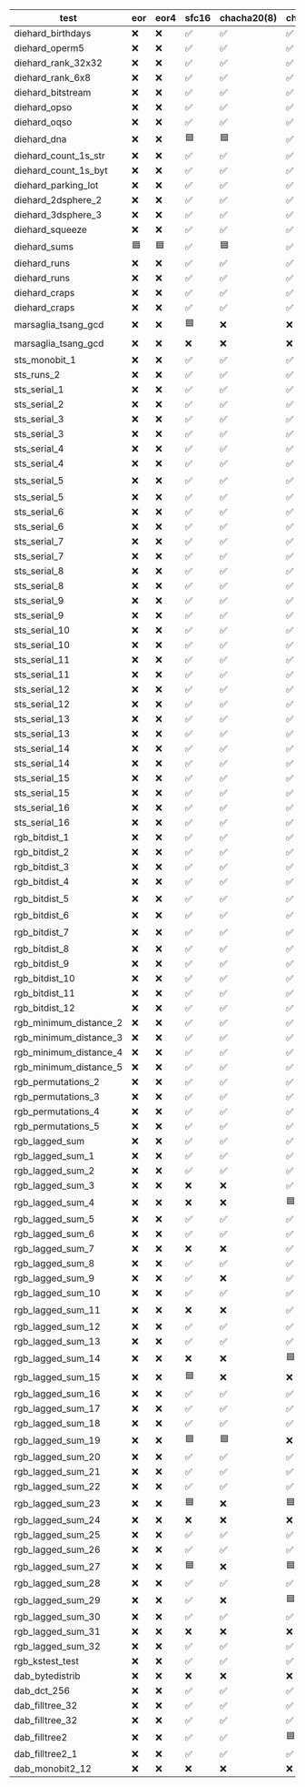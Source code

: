 | test | eor | eor4 | sfc16 | chacha20(8) | chacha20(12) | chacha20 |
| --- | --- | --- | --- | --- | --- | --- |
| diehard_birthdays | :x: | :x:| :white_check_mark: | :white_check_mark: | :white_check_mark: | :white_check_mark: |
| diehard_operm5 | :x: | :x:| :white_check_mark: | :white_check_mark: | :white_check_mark: | :white_check_mark: |
| diehard_rank_32x32 | :x: | :x:| :white_check_mark: | :white_check_mark: | :white_check_mark: | :white_check_mark: |
| diehard_rank_6x8 | :x: | :x:| :white_check_mark: | :white_check_mark: | :white_check_mark: | :white_check_mark: |
| diehard_bitstream | :x: | :x:| :white_check_mark: | :white_check_mark: | :white_check_mark: | :white_check_mark: |
| diehard_opso | :x: | :x:| :white_check_mark: | :white_check_mark: | :white_check_mark: | :white_check_mark: |
| diehard_oqso | :x: | :x:| :white_check_mark: | :white_check_mark: | :white_check_mark: | :white_check_mark: |
| diehard_dna | :x: | :x:| :blue_square: | :blue_square: | :white_check_mark: | :white_check_mark: |
| diehard_count_1s_str | :x: | :x:| :white_check_mark: | :white_check_mark: | :white_check_mark: | :white_check_mark: |
| diehard_count_1s_byt | :x: | :x:| :white_check_mark: | :white_check_mark: | :white_check_mark: | :white_check_mark: |
| diehard_parking_lot | :x: | :x:| :white_check_mark: | :white_check_mark: | :white_check_mark: | :white_check_mark: |
| diehard_2dsphere_2 | :x: | :x:| :white_check_mark: | :white_check_mark: | :white_check_mark: | :white_check_mark: |
| diehard_3dsphere_3 | :x: | :x:| :white_check_mark: | :white_check_mark: | :white_check_mark: | :white_check_mark: |
| diehard_squeeze | :x: | :x:| :white_check_mark: | :white_check_mark: | :white_check_mark: | :white_check_mark: |
| diehard_sums | :blue_square: | :blue_square:| :white_check_mark: | :blue_square: | :white_check_mark: | :white_check_mark: |
| diehard_runs | :x: | :x:| :white_check_mark: | :white_check_mark: | :white_check_mark: | :white_check_mark: |
| diehard_runs | :x: | :x:| :white_check_mark: | :white_check_mark: | :white_check_mark: | :white_check_mark: |
| diehard_craps | :x: | :x:| :white_check_mark: | :white_check_mark: | :white_check_mark: | :white_check_mark: |
| diehard_craps | :x: | :x:| :white_check_mark: | :white_check_mark: | :white_check_mark: | :white_check_mark: |
| marsaglia_tsang_gcd | :x: | :x:| :blue_square: | :x: | :x: | :x: |
| marsaglia_tsang_gcd | :x: | :x:| :x: | :x: | :x: | :blue_square: |
| sts_monobit_1 | :x: | :x:| :white_check_mark: | :white_check_mark: | :white_check_mark: | :white_check_mark: |
| sts_runs_2 | :x: | :x:| :white_check_mark: | :white_check_mark: | :white_check_mark: | :white_check_mark: |
| sts_serial_1 | :x: | :x:| :white_check_mark: | :white_check_mark: | :white_check_mark: | :white_check_mark: |
| sts_serial_2 | :x: | :x:| :white_check_mark: | :white_check_mark: | :white_check_mark: | :white_check_mark: |
| sts_serial_3 | :x: | :x:| :white_check_mark: | :white_check_mark: | :white_check_mark: | :white_check_mark: |
| sts_serial_3 | :x: | :x:| :white_check_mark: | :white_check_mark: | :white_check_mark: | :white_check_mark: |
| sts_serial_4 | :x: | :x:| :white_check_mark: | :white_check_mark: | :white_check_mark: | :white_check_mark: |
| sts_serial_4 | :x: | :x:| :white_check_mark: | :white_check_mark: | :white_check_mark: | :white_check_mark: |
| sts_serial_5 | :x: | :x:| :white_check_mark: | :white_check_mark: | :white_check_mark: | :blue_square: |
| sts_serial_5 | :x: | :x:| :white_check_mark: | :white_check_mark: | :white_check_mark: | :white_check_mark: |
| sts_serial_6 | :x: | :x:| :white_check_mark: | :white_check_mark: | :white_check_mark: | :white_check_mark: |
| sts_serial_6 | :x: | :x:| :white_check_mark: | :white_check_mark: | :white_check_mark: | :white_check_mark: |
| sts_serial_7 | :x: | :x:| :white_check_mark: | :white_check_mark: | :white_check_mark: | :white_check_mark: |
| sts_serial_7 | :x: | :x:| :white_check_mark: | :white_check_mark: | :white_check_mark: | :white_check_mark: |
| sts_serial_8 | :x: | :x:| :white_check_mark: | :white_check_mark: | :white_check_mark: | :white_check_mark: |
| sts_serial_8 | :x: | :x:| :white_check_mark: | :white_check_mark: | :white_check_mark: | :white_check_mark: |
| sts_serial_9 | :x: | :x:| :white_check_mark: | :white_check_mark: | :white_check_mark: | :white_check_mark: |
| sts_serial_9 | :x: | :x:| :white_check_mark: | :white_check_mark: | :white_check_mark: | :white_check_mark: |
| sts_serial_10 | :x: | :x:| :white_check_mark: | :white_check_mark: | :white_check_mark: | :white_check_mark: |
| sts_serial_10 | :x: | :x:| :white_check_mark: | :white_check_mark: | :white_check_mark: | :white_check_mark: |
| sts_serial_11 | :x: | :x:| :white_check_mark: | :white_check_mark: | :white_check_mark: | :white_check_mark: |
| sts_serial_11 | :x: | :x:| :white_check_mark: | :white_check_mark: | :white_check_mark: | :white_check_mark: |
| sts_serial_12 | :x: | :x:| :white_check_mark: | :white_check_mark: | :white_check_mark: | :white_check_mark: |
| sts_serial_12 | :x: | :x:| :white_check_mark: | :white_check_mark: | :white_check_mark: | :white_check_mark: |
| sts_serial_13 | :x: | :x:| :white_check_mark: | :white_check_mark: | :white_check_mark: | :white_check_mark: |
| sts_serial_13 | :x: | :x:| :white_check_mark: | :white_check_mark: | :white_check_mark: | :white_check_mark: |
| sts_serial_14 | :x: | :x:| :white_check_mark: | :white_check_mark: | :white_check_mark: | :white_check_mark: |
| sts_serial_14 | :x: | :x:| :white_check_mark: | :white_check_mark: | :white_check_mark: | :white_check_mark: |
| sts_serial_15 | :x: | :x:| :white_check_mark: | :white_check_mark: | :white_check_mark: | :white_check_mark: |
| sts_serial_15 | :x: | :x:| :white_check_mark: | :white_check_mark: | :white_check_mark: | :white_check_mark: |
| sts_serial_16 | :x: | :x:| :white_check_mark: | :white_check_mark: | :white_check_mark: | :white_check_mark: |
| sts_serial_16 | :x: | :x:| :white_check_mark: | :white_check_mark: | :white_check_mark: | :white_check_mark: |
| rgb_bitdist_1 | :x: | :x:| :white_check_mark: | :white_check_mark: | :white_check_mark: | :white_check_mark: |
| rgb_bitdist_2 | :x: | :x:| :white_check_mark: | :white_check_mark: | :white_check_mark: | :white_check_mark: |
| rgb_bitdist_3 | :x: | :x:| :white_check_mark: | :white_check_mark: | :white_check_mark: | :white_check_mark: |
| rgb_bitdist_4 | :x: | :x:| :white_check_mark: | :white_check_mark: | :white_check_mark: | :white_check_mark: |
| rgb_bitdist_5 | :x: | :x:| :white_check_mark: | :white_check_mark: | :white_check_mark: | :blue_square: |
| rgb_bitdist_6 | :x: | :x:| :white_check_mark: | :white_check_mark: | :white_check_mark: | :white_check_mark: |
| rgb_bitdist_7 | :x: | :x:| :white_check_mark: | :white_check_mark: | :white_check_mark: | :blue_square: |
| rgb_bitdist_8 | :x: | :x:| :white_check_mark: | :white_check_mark: | :white_check_mark: | :white_check_mark: |
| rgb_bitdist_9 | :x: | :x:| :white_check_mark: | :white_check_mark: | :white_check_mark: | :white_check_mark: |
| rgb_bitdist_10 | :x: | :x:| :white_check_mark: | :white_check_mark: | :white_check_mark: | :white_check_mark: |
| rgb_bitdist_11 | :x: | :x:| :white_check_mark: | :white_check_mark: | :white_check_mark: | :white_check_mark: |
| rgb_bitdist_12 | :x: | :x:| :white_check_mark: | :white_check_mark: | :white_check_mark: | :white_check_mark: |
| rgb_minimum_distance_2 | :x: | :x:| :white_check_mark: | :white_check_mark: | :white_check_mark: | :white_check_mark: |
| rgb_minimum_distance_3 | :x: | :x:| :white_check_mark: | :white_check_mark: | :white_check_mark: | :white_check_mark: |
| rgb_minimum_distance_4 | :x: | :x:| :white_check_mark: | :white_check_mark: | :white_check_mark: | :white_check_mark: |
| rgb_minimum_distance_5 | :x: | :x:| :white_check_mark: | :white_check_mark: | :white_check_mark: | :white_check_mark: |
| rgb_permutations_2 | :x: | :x:| :white_check_mark: | :white_check_mark: | :white_check_mark: | :white_check_mark: |
| rgb_permutations_3 | :x: | :x:| :white_check_mark: | :white_check_mark: | :white_check_mark: | :white_check_mark: |
| rgb_permutations_4 | :x: | :x:| :white_check_mark: | :white_check_mark: | :white_check_mark: | :white_check_mark: |
| rgb_permutations_5 | :x: | :x:| :white_check_mark: | :white_check_mark: | :white_check_mark: | :white_check_mark: |
| rgb_lagged_sum | :x: | :x:| :white_check_mark: | :white_check_mark: | :white_check_mark: | :white_check_mark: |
| rgb_lagged_sum_1 | :x: | :x:| :white_check_mark: | :white_check_mark: | :white_check_mark: | :white_check_mark: |
| rgb_lagged_sum_2 | :x: | :x:| :white_check_mark: | :white_check_mark: | :white_check_mark: | :white_check_mark: |
| rgb_lagged_sum_3 | :x: | :x:| :x: | :x: | :white_check_mark: | :white_check_mark: |
| rgb_lagged_sum_4 | :x: | :x:| :x: | :x: | :blue_square: | :white_check_mark: |
| rgb_lagged_sum_5 | :x: | :x:| :white_check_mark: | :white_check_mark: | :white_check_mark: | :white_check_mark: |
| rgb_lagged_sum_6 | :x: | :x:| :white_check_mark: | :white_check_mark: | :white_check_mark: | :white_check_mark: |
| rgb_lagged_sum_7 | :x: | :x:| :x: | :x: | :white_check_mark: | :white_check_mark: |
| rgb_lagged_sum_8 | :x: | :x:| :white_check_mark: | :white_check_mark: | :white_check_mark: | :white_check_mark: |
| rgb_lagged_sum_9 | :x: | :x:| :white_check_mark: | :x: | :white_check_mark: | :white_check_mark: |
| rgb_lagged_sum_10 | :x: | :x:| :white_check_mark: | :white_check_mark: | :white_check_mark: | :white_check_mark: |
| rgb_lagged_sum_11 | :x: | :x:| :x: | :x: | :white_check_mark: | :blue_square: |
| rgb_lagged_sum_12 | :x: | :x:| :white_check_mark: | :white_check_mark: | :white_check_mark: | :white_check_mark: |
| rgb_lagged_sum_13 | :x: | :x:| :white_check_mark: | :white_check_mark: | :white_check_mark: | :white_check_mark: |
| rgb_lagged_sum_14 | :x: | :x:| :x: | :x: | :blue_square: | :white_check_mark: |
| rgb_lagged_sum_15 | :x: | :x:| :blue_square: | :x: | :x: | :blue_square: |
| rgb_lagged_sum_16 | :x: | :x:| :white_check_mark: | :white_check_mark: | :white_check_mark: | :white_check_mark: |
| rgb_lagged_sum_17 | :x: | :x:| :white_check_mark: | :white_check_mark: | :white_check_mark: | :white_check_mark: |
| rgb_lagged_sum_18 | :x: | :x:| :white_check_mark: | :white_check_mark: | :white_check_mark: | :white_check_mark: |
| rgb_lagged_sum_19 | :x: | :x:| :blue_square: | :blue_square: | :x: | :x: |
| rgb_lagged_sum_20 | :x: | :x:| :white_check_mark: | :white_check_mark: | :white_check_mark: | :white_check_mark: |
| rgb_lagged_sum_21 | :x: | :x:| :white_check_mark: | :white_check_mark: | :white_check_mark: | :white_check_mark: |
| rgb_lagged_sum_22 | :x: | :x:| :white_check_mark: | :white_check_mark: | :white_check_mark: | :white_check_mark: |
| rgb_lagged_sum_23 | :x: | :x:| :blue_square: | :x: | :blue_square: | :blue_square: |
| rgb_lagged_sum_24 | :x: | :x:| :x: | :x: | :x: | :x: |
| rgb_lagged_sum_25 | :x: | :x:| :white_check_mark: | :white_check_mark: | :white_check_mark: | :white_check_mark: |
| rgb_lagged_sum_26 | :x: | :x:| :white_check_mark: | :white_check_mark: | :white_check_mark: | :white_check_mark: |
| rgb_lagged_sum_27 | :x: | :x:| :blue_square: | :x: | :blue_square: | :white_check_mark: |
| rgb_lagged_sum_28 | :x: | :x:| :white_check_mark: | :white_check_mark: | :white_check_mark: | :white_check_mark: |
| rgb_lagged_sum_29 | :x: | :x:| :white_check_mark: | :x: | :blue_square: | :blue_square: |
| rgb_lagged_sum_30 | :x: | :x:| :white_check_mark: | :white_check_mark: | :white_check_mark: | :white_check_mark: |
| rgb_lagged_sum_31 | :x: | :x:| :x: | :x: | :x: | :x: |
| rgb_lagged_sum_32 | :x: | :x:| :white_check_mark: | :white_check_mark: | :white_check_mark: | :white_check_mark: |
| rgb_kstest_test | :x: | :x:| :white_check_mark: | :white_check_mark: | :white_check_mark: | :white_check_mark: |
| dab_bytedistrib | :x: | :x:| :x: | :x: | :x: | :x: |
| dab_dct_256 | :x: | :x:| :white_check_mark: | :white_check_mark: | :white_check_mark: | :white_check_mark: |
| dab_filltree_32 | :x: | :x:| :white_check_mark: | :white_check_mark: | :white_check_mark: | :white_check_mark: |
| dab_filltree_32 | :x: | :x:| :white_check_mark: | :white_check_mark: | :white_check_mark: | :white_check_mark: |
| dab_filltree2 | :x: | :x:| :white_check_mark: | :white_check_mark: | :blue_square: | :white_check_mark: |
| dab_filltree2_1 | :x: | :x:| :white_check_mark: | :white_check_mark: | :white_check_mark: | :white_check_mark: |
| dab_monobit2_12 | :x: | :x:| :x: | :x: | :x: | :x: |
